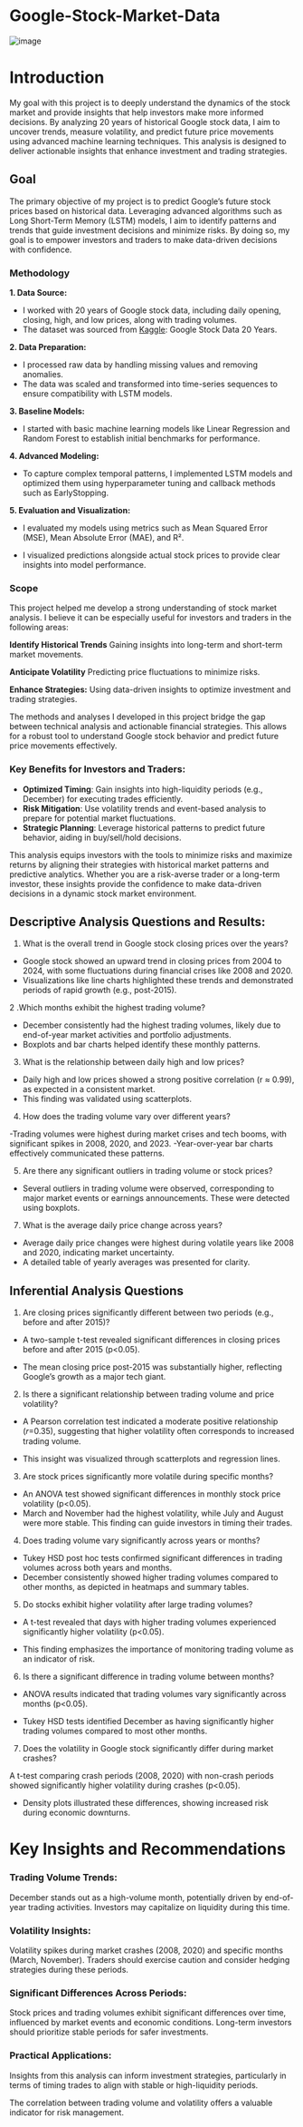 # Google-Stock-Market-Data
![image](https://github.com/user-attachments/assets/9e872180-e28e-43f7-8616-dde2c7839d8f)


# Introduction

My goal with this project is to deeply understand the dynamics of the stock market and provide insights that help investors make more informed decisions. By analyzing 20 years of historical Google stock data, I aim to uncover trends, measure volatility, and predict future price movements using advanced machine learning techniques. This analysis is designed to deliver actionable insights that enhance investment and trading strategies.

## Goal

The primary objective of my project is to predict Google’s future stock prices based on historical data. Leveraging advanced algorithms such as Long Short-Term Memory (LSTM) models, I aim to identify patterns and trends that guide investment decisions and minimize risks. By doing so, my goal is to empower investors and traders to make data-driven decisions with confidence.

### Methodology

**1. Data Source:**
 
- I worked with 20 years of Google stock data, including daily opening, closing, high, and low prices, along with trading volumes.
- The dataset was sourced from [Kaggle](https://www.kaggle.com/datasets/coderpanda010/google-stock-data-20-years): Google Stock Data 20 Years. 

**2. Data Preparation:**

- I processed raw data by handling missing values and removing anomalies.
- The data was scaled and transformed into time-series sequences to ensure compatibility with LSTM models.


**3. Baseline Models:**

- I started with basic machine learning models like Linear Regression and Random Forest to establish initial benchmarks for performance.

**4. Advanced Modeling:**

- To capture complex temporal patterns, I implemented LSTM models and optimized them using hyperparameter tuning and callback methods such as EarlyStopping.

**5. Evaluation and Visualization:**

- I evaluated my models using metrics such as Mean Squared Error (MSE), Mean Absolute Error (MAE), and R².

- I visualized predictions alongside actual stock prices to provide clear insights into model performance.

### Scope

This project helped me develop a strong understanding of stock market analysis. I believe it can be especially useful for investors and traders in the following areas:

**Identify Historical Trends**  Gaining insights into long-term and short-term market movements.

**Anticipate Volatility**  Predicting price fluctuations to minimize risks.

**Enhance Strategies:** Using data-driven insights to optimize investment and trading strategies.

The methods and analyses I developed in this project bridge the gap between technical analysis and actionable financial strategies. This allows for a robust tool to understand Google stock behavior and predict future price movements effectively.
### Key Benefits for Investors and Traders:
- **Optimized  Timing**: Gain insights into high-liquidity periods (e.g., December) for executing trades efficiently.
- **Risk  Mitigation**: Use volatility trends and event-based analysis to prepare for potential market fluctuations.
- **Strategic  Planning**: Leverage historical patterns to predict future behavior, aiding in buy/sell/hold decisions.

This analysis equips investors with the tools to minimize risks and maximize returns by aligning their strategies with historical market patterns and predictive analytics. Whether you are a risk-averse trader or a long-term investor, these insights provide the confidence to make data-driven decisions in a dynamic stock market environment.

## Descriptive Analysis Questions and Results:


1. What is the overall trend in Google stock closing prices over the years?

- Google stock showed an upward trend in closing prices from 2004 to 2024, with some fluctuations during financial crises like 2008 and 2020.
- Visualizations like line charts highlighted these trends and demonstrated periods of rapid growth (e.g., post-2015).
 
2 .Which months exhibit the highest trading volume?

- December consistently had the highest trading volumes, likely due to end-of-year market activities and portfolio adjustments.
- Boxplots and bar charts helped identify these monthly patterns.

3. What is the relationship between daily high and low prices?

- Daily high and low prices showed a strong positive correlation (r ≈ 0.99), as expected in a consistent market.
- This finding was validated using scatterplots.

4. How does the trading volume vary over different years?

-Trading volumes were highest during market crises and tech booms, with significant spikes in 2008, 2020, and 2023.
-Year-over-year bar charts effectively communicated these patterns.

5. Are there any significant outliers in trading volume or stock prices?

- Several outliers in trading volume were observed, corresponding to major market events or earnings announcements. These were detected using boxplots.

7. What is the average daily price change across years?

- Average daily price changes were highest during volatile years like 2008 and 2020, indicating market uncertainty.
- A detailed table of yearly averages was presented for clarity.

## Inferential Analysis Questions

1. Are closing prices significantly different between two periods (e.g., before and after 2015)?

- A two-sample t-test revealed significant differences in closing prices before and after 2015 (p<0.05).

- The mean closing price post-2015 was substantially higher, reflecting Google’s growth as a major tech giant.

2. Is there a significant relationship between trading volume and price volatility?

- A Pearson correlation test indicated a moderate positive relationship (𝑟=0.35), suggesting that higher volatility often corresponds to increased trading volume.

- This insight was visualized through scatterplots and regression lines.

3. Are stock prices significantly more volatile during specific months?

- An ANOVA test showed significant differences in monthly stock price volatility (p<0.05).
- March and November had the highest volatility, while July and August were more stable. This finding can guide investors in timing their trades.

4. Does trading volume vary significantly across years or months?

- Tukey HSD post hoc tests confirmed significant differences in trading volumes across both years and months.
- December consistently showed higher trading volumes compared to other months, as depicted in heatmaps and summary tables.

5. Do stocks exhibit higher volatility after large trading volumes?

- A t-test revealed that days with higher trading volumes experienced significantly higher volatility (p<0.05).

- This finding emphasizes the importance of monitoring trading volume as an indicator of risk.

6. Is there a significant difference in trading volume between months?

- ANOVA results indicated that trading volumes vary significantly across months (p<0.05).

- Tukey HSD tests identified December as having significantly higher trading volumes compared to most other months.

7. Does the volatility in Google stock significantly differ during market crashes?

A t-test comparing crash periods (2008, 2020) with non-crash periods showed significantly higher volatility during crashes (p<0.05).

- Density plots illustrated these differences, showing increased risk during economic downturns.
# Key Insights and Recommendations

### Trading Volume Trends:

December stands out as a high-volume month, potentially driven by end-of-year trading activities. Investors may capitalize on liquidity during this time.

### Volatility Insights:

Volatility spikes during market crashes (2008, 2020) and specific months (March, November). Traders should exercise caution and consider hedging strategies during these periods.

### Significant Differences Across Periods:

Stock prices and trading volumes exhibit significant differences over time, influenced by market events and economic conditions. Long-term investors should prioritize stable periods for safer investments.

### Practical Applications:

Insights from this analysis can inform investment strategies, particularly in terms of timing trades to align with stable or high-liquidity periods.

The correlation between trading volume and volatility offers a valuable indicator for risk management.
